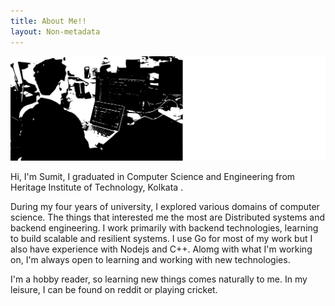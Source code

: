 ```yaml
---
title: About Me!!
layout: Non-metadata
---
```


![Me](/images/about/self.svg)

Hi, I'm Sumit, I graduated in Computer Science and Engineering from Heritage Institute of Technology, Kolkata .

During my four years of university, I explored various domains of computer science. The things that interested me the most are Distributed systems and backend engineering. I work primarily with backend technologies, learning to build scalable and resilient systems. I use Go for most of my work but I also have experience with Nodejs and C++. Alomg with what I'm working on, I'm always open to learning and working with new technologies.

I'm a hobby reader, so learning new things comes naturally to me. In my leisure, I can be found on reddit or playing cricket.
